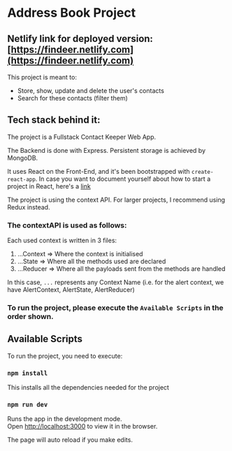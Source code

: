 # Address Book Project

## Netlify link for deployed version: [https://findeer.netlify.com](https://findeer.netlify.com)

This project is meant to: 

* Store, show, update and delete the user's contacts
* Search for these contacts (filter them)


## Tech stack behind it: 

The project is a Fullstack Contact Keeper Web App.

The Backend is done with Express. Persistent storage is achieved by MongoDB.

It uses React on the Front-End, and it's been bootstrapped with `create-react-app`. 
In case you want to document yourself about how to start a project in React, here's a [link](https://reactjs.org/docs/create-a-new-react-app.html)

The project is using the context API. 
For larger projects, I recommend using Redux instead. 


### The contextAPI is used as follows: 

Each used context is written in 3 files: 

1. ...Context => Where the context is initialised
1. ...State => Where all the methods used are declared
1. ...Reducer => Where all the payloads sent from the methods are handled 

In this case, `...` represents any Context Name (i.e. for the alert context, we have AlertContext, AlertState, AlertReducer)

### To run the project, please execute the `Available Scripts` in the order shown.

## Available Scripts

To run the project, you need to execute: 

### `npm install` 

This installs all the dependencies needed for the project

### `npm run dev`

Runs the app in the development mode.<br>
Open [http://localhost:3000](http://localhost:3000) to view it in the browser.

The page will auto reload if you make edits.
